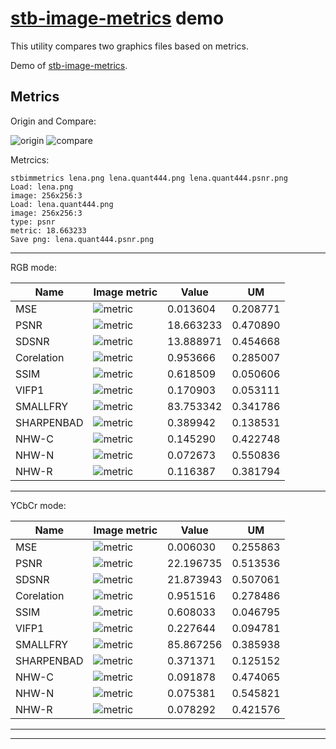 # [stb-image-metrics](https://github.com/ImageProcessing-ElectronicPublications/stb-image-metrics) demo

This utility compares two graphics files based on metrics.

Demo of [stb-image-metrics](https://github.com/ImageProcessing-ElectronicPublications/stb-image-metrics).

## Metrics

Origin and Compare:

![origin](images/lena.png) ![compare](images/lena.quant444.png)

Metrcics:

```shell
stbimmetrics lena.png lena.quant444.png lena.quant444.psnr.png 
Load: lena.png
image: 256x256:3
Load: lena.quant444.png
image: 256x256:3
type: psnr
metric: 18.663233
Save png: lena.quant444.psnr.png

```

---

RGB mode:

| Name | Image metric | Value | UM |
| --- | --- | --- | --- |
| MSE | ![metric](images/lena.quant444.mse.png) | 0.013604 | 0.208771 |
| PSNR | ![metric](images/lena.quant444.psnr.png) | 18.663233 | 0.470890 |
| SDSNR | ![metric](images/lena.quant444.sdsnr.png) | 13.888971 | 0.454668 |
| Corelation | ![metric](images/lena.quant444.cor.png) | 0.953666 | 0.285007 |
| SSIM | ![metric](images/lena.quant444.ssim.png) | 0.618509 | 0.050606 |
| VIFP1 | ![metric](images/lena.quant444.vifp1.png) | 0.170903 | 0.053111 |
| SMALLFRY | ![metric](images/lena.quant444.smallfry.png) | 83.753342 | 0.341786 |
| SHARPENBAD | ![metric](images/lena.quant444.shbad.png) | 0.389942 | 0.138531 |
| NHW-C | ![metric](images/lena.quant444.nhw-c.png) | 0.145290 | 0.422748 |
| NHW-N | ![metric](images/lena.quant444.nhw-n.png) | 0.072673 | 0.550836 |
| NHW-R | ![metric](images/lena.quant444.nhw-r.png) | 0.116387 | 0.381794 |

---

YCbCr mode:

| Name | Image metric | Value | UM |
| --- | --- | --- | --- |
| MSE | ![metric](images/lena.quant444.mse.y.png) | 0.006030 | 0.255863 |
| PSNR | ![metric](images/lena.quant444.psnr.y.png) | 22.196735 | 0.513536 |
| SDSNR | ![metric](images/lena.quant444.sdsnr.y.png) | 21.873943 | 0.507061 |
| Corelation | ![metric](images/lena.quant444.cor.y.png) | 0.951516 | 0.278486 |
| SSIM | ![metric](images/lena.quant444.ssim.y.png) | 0.608033 | 0.046795 |
| VIFP1 | ![metric](images/lena.quant444.vifp1.y.png) | 0.227644 | 0.094781 |
| SMALLFRY | ![metric](images/lena.quant444.smallfry.y.png) | 85.867256 | 0.385938 |
| SHARPENBAD | ![metric](images/lena.quant444.shbad.y.png) | 0.371371 | 0.125152 |
| NHW-C | ![metric](images/lena.quant444.nhw-c.y.png) | 0.091878 | 0.474065 |
| NHW-N | ![metric](images/lena.quant444.nhw-n.y.png) | 0.075381 | 0.545821 |
| NHW-R | ![metric](images/lena.quant444.nhw-r.y.png) | 0.078292 | 0.421576 |

---

---

